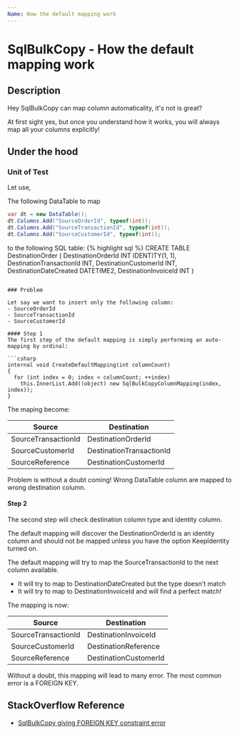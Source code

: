 ```yaml
---
Name: How the default mapping work
---
```


# SqlBulkCopy - How the default mapping work

## Description
Hey SqlBulkCopy can map column automaticality, it's not is great?

At first sight yes, but once you understand how it works, you will always map all your columns explicitly!

## Under the hood

### Unit of Test
Let use,

The following DataTable to map
```csharp
var dt = new DataTable();
dt.Columns.Add("SourceOrderId", typeof(int));
dt.Columns.Add("SourceTransactionId", typeof(int));
dt.Columns.Add("SourceCustomerId", typeof(int));
```

to the following SQL table:
{% highlight sql %}
CREATE TABLE DestinationOrder
(
    DestinationOrderId INT IDENTITY(1, 1),
    DestinationTransactionId INT,
    DestinationCustomerId INT,
    DestinationDateCreated DATETIME2,
    DestinationInvoiceId INT
)
```

### Problem

Let say we want to insert only the following column:
- SourceOrderId
- SourceTransactionId
- SourceCustomerId

#### Step 1
The first step of the default mapping is simply performing an auto-mapping by ordinal:

```csharp
internal void CreateDefaultMapping(int columnCount)
{
  for (int index = 0; index < columnCount; ++index)
    this.InnerList.Add((object) new SqlBulkCopyColumnMapping(index, index));
}
```

The maping become:

| Source              | Destination              |
| ------------------- | ------------------------ |
| SourceTransactionId | DestinationOrderId       |
| SourceCustomerId    | DestinationTransactionId |
| SourceReference     | DestinationCustomerId    |

Problem is without a doubt coming! Wrong DataTable column are mapped to wrong destination column.

#### Step 2
The second step will check destination column type and identity column.

The default mapping will discover the DestinationOrderId is an identity column and should not be mapped unless you have the option KeepIdentity turned on.

The default mapping will try to map the SourceTransactionId to the next column available.

- It will try to map to DestinationDateCreated but the type doesn't match
- It will try to map to DestinationInvoiceId and will find a perfect match!

The mapping is now:

| Source              | Destination            |
| ------------------- | ---------------------- |
| SourceTransactionId | DestinationInvoiceId   |
| SourceCustomerId    | DestinationReference   |
| SourceReference     | DestinationCustomerId  |

Without a doubt, this mapping will lead to many error. The most common error is a FOREIGN KEY.

## StackOverflow Reference
- [SqlBulkCopy giving FOREIGN KEY constraint error](http://stackoverflow.com/questions/39684342/sqlbulkcopy-giving-foreign-key-constraint-error/)